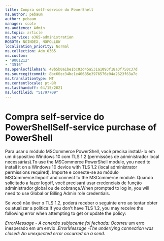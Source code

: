 ```yaml
---
title: Compra self-service do PowerShell
ms.author: pebaum
author: pebaum
manager: scotv
ms.audience: Admin
ms.topic: article
ms.service: o365-administration
ROBOTS: NOINDEX, NOFOLLOW
localization_priority: Normal
ms.collection: Adm_O365
ms.custom:
- "9001212"
- "3516"
ms.openlocfilehash: 48b5b0a1be1bc03d45a531a1093f18a3f750c37d
ms.sourcegitcommit: 8bc60ec34bc1e40685e3976576e04a2623f63a7c
ms.translationtype: MT
ms.contentlocale: pt-BR
ms.lasthandoff: 04/15/2021
ms.locfileid: "51797709"
---
```

# <a name="self-service-purchase-of-powershell"></a><span data-ttu-id="96cf1-102">Compra self-service do PowerShell</span><span class="sxs-lookup"><span data-stu-id="96cf1-102">Self-service purchase of PowerShell</span></span>

<span data-ttu-id="96cf1-103">Para usar o módulo MSCommerce PowerShell, você precisa instalá-lo em um dispositivo Windows 10 com TLS 1.2 (permissões de administrador local necessárias).</span><span class="sxs-lookup"><span data-stu-id="96cf1-103">To use the MSCommerce PowerShell module, you need to install it on a Windows 10 device with TLS 1.2 (local administrator permissions required).</span></span>  <span data-ttu-id="96cf1-104">Importe e conecte-se ao módulo MSCommerce.</span><span class="sxs-lookup"><span data-stu-id="96cf1-104">Import and connect to the MSCommerce module.</span></span>  <span data-ttu-id="96cf1-105">Quando solicitado a fazer logoff, você precisará usar credenciais de função administrador global ou de cobrança.</span><span class="sxs-lookup"><span data-stu-id="96cf1-105">When prompted to log in, you will need to use Global or Billing Admin role credentials.</span></span>  

<span data-ttu-id="96cf1-106">Se você não tiver o TLS 1.2, poderá receber o seguinte erro ao tentar obter ou atualizar a política:</span><span class="sxs-lookup"><span data-stu-id="96cf1-106">If you don't have TLS 1.2, you may receive the following error when attempting to get or update the policy:</span></span>

<span data-ttu-id="96cf1-107">*ErrorMessage - A conexão subjacente foi fechada: Ocorreu* um erro inesperado em um envio .</span><span class="sxs-lookup"><span data-stu-id="96cf1-107">*ErrorMessage -The underlying connection was closed: An unexpected error occurred on a send*.</span></span>



